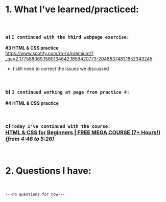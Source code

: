 # 1. What I've learned/practiced:

<br>

### a) `I continued with the third webpage exercise:`<br>
**#3 HTML & CSS practice**<br>
https://www.spotify.com/ro-ro/premium/?_ga=2.177588069.1560134642.1659420773-2048837481.1652343245

* I still need to correct the issues we discussed

<br>

### b) `I continued working at page from practice 4:` 
**#4 HTML & CSS practice** 

<br>

### c) `Today I've continued with the course:`<br>[**HTML & CSS for Beginners | FREE MEGA COURSE (7+ Hours!)**](https://www.youtube.com/watch?v=iG2jotQo9NI)<br>*(from 4:46 to 5:26)*


<br>

# 2. Questions I have:

<br>

`---no questions for now---`
